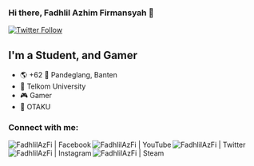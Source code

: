 ### Hi there, Fadhlil Azhim Firmansyah 👋


[![Twitter Follow](https://img.shields.io/twitter/follow/FadhlilAzFi?color=1DA1F2&logo=twitter&style=for-the-badge)](https://twitter.com/FadhlilAzFi)

## I'm a Student, and Gamer
- 🌎 +62 📍 Pandeglang, Banten
- 📖 Telkom University
- 🎮 Gamer
- 🗾 OTAKU

### Connect with me:
[<img align="left" alt="FadhlilAzFi | Facebook" src="https://img.shields.io/badge/Facebook-1877F2?style=for-the-badge&logo=facebook&logoColor=white" />][facebook] 
[<img align="left" alt="FadhlilAzFi | YouTube"  src="https://img.shields.io/badge/YouTube-FF0000?style=for-the-badge&logo=youtube&logoColor=white" />][youtube] 
[<img align="left" alt="FadhlilAzFi | Twitter" src="https://img.shields.io/badge/Twitter-1DA1F2?style=for-the-badge&logo=twitter&logoColor=white" />][twitter]
[<img align="left" alt="FadhlilAzFi | Instagram" src="https://img.shields.io/badge/Instagram-E4405F?style=for-the-badge&logo=instagram&logoColor=white" />][instagram]
[<img align="left" alt="FadhlilAzFi | Steam" src="https://img.shields.io/badge/Steam-000000?style=for-the-badge&logo=steam&logoColor=white" />][steam]

[facebook]: https://www.facebook.com/fadhlilazhimfirmansyah/
[steam]: https://steamcommunity.com/id/fadhlilaf/
[twitter]: https://twitter.com/FadhlilAzFi
[youtube]: https://www.youtube.com/channel/UCpsLwMFxtpi9RJPPIJbgKTA
[instagram]: https://www.instagram.com/azhim18/
